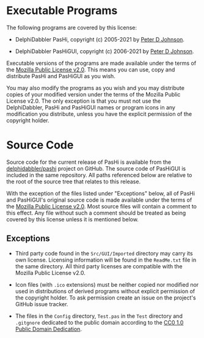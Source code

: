 Executable Programs
===================

The following programs are covered by this license:

* DelphiDabbler PasHi, copyright (c) 2005-2021 by
  [Peter D Johnson](http://www.delphidabbler.com).

* DelphiDabbler PasHiGUI, copyright (c) 2006-2021 by
  [Peter D Johnson](http://www.delphidabbler.com).

Executable versions of the programs are made available under the terms of the
[Mozilla Public License v2.0](http://mozilla.org/MPL/2.0/). This means you can
use, copy and distribute PasHi and PasHiGUI as you wish.

You may also modify the programs as you wish and you may distribute copies of
your modified version under the terms of the Mozilla Public License v2.0. The
only exception is that you must not use the DelphiDabbler, PasHi and PasHiGUI
names or program icons in any modification you distribute, unless you have the
explicit permission of the copyright holder.

Source Code
===========

Source code for the current release of PasHi is available from the
[delphidabbler/pashi](https://github.com/delphidabbler/pashi) project on GitHub.
The source code of PasHiGUI is included in the same repository. All paths
referenced below are relative to the root of the source tree that relates to
this release.

With the exception of the files listed under "Exceptions" below, all of PasHi
and PasHiGUI's original source code is made available under the terms of the
[Mozilla Public License v2.0](http://mozilla.org/MPL/2.0/). Most source files
will contain a comment to this effect. Any file without such a comment should
be treated as being covered by this license unless it is mentioned below.

Exceptions
----------

* Third party code found in the `Src/GUI/Imported` directory may carry its own
  license. Licensing information will be found in the `ReadMe.txt` file in the
  same directory. All third party licenses are compatible with the Mozilla
  Public License v2.0.

* Icon files (with `.ico` extensions) must be neither copied nor modified nor
  used in distributions of derived programs without explicit permission of the
  copyright holder. To ask permission create an issue on the project's GitHub
  issue tracker.

* The files in the `Config` directory, `Test.pas` in the `Test` directory and
  `.gitgnore` dedicated to the public domain according to the
  [CC0 1.0 Public Domain Dedication](https://tinyurl.com/3y3zxah8).
